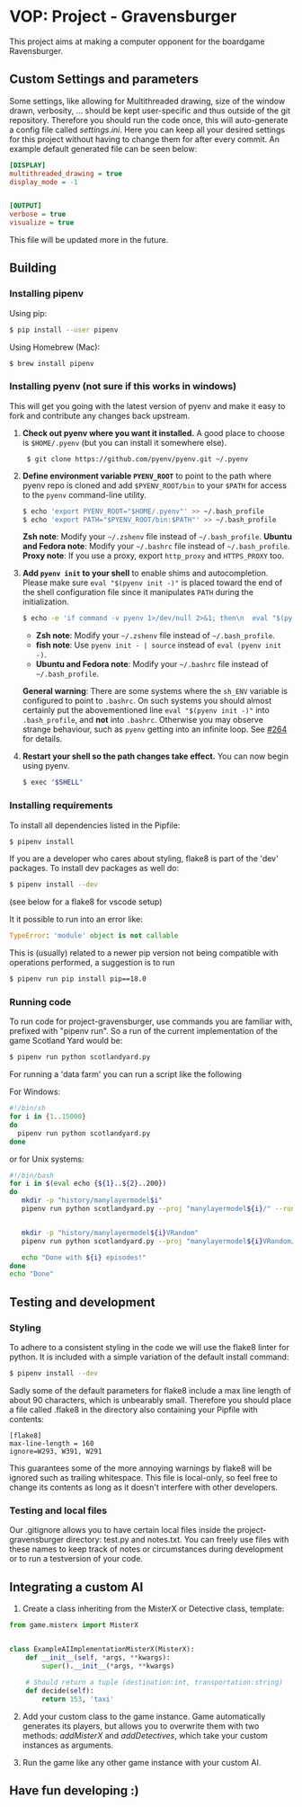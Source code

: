 # VOP: Project - Gravensburger
This project aims at making a computer opponent for the boardgame Ravensburger.

## Custom Settings and parameters

Some settings, like allowing for Multithreaded drawing, size of the window drawn, verbosity, ... should be kept user-specific and thus outside of
the git repository. Therefore you should run the code once, this will auto-generate a config file called *settings.ini*. Here you can keep all your desired settings for this project without having to change them for after every commit. An example default generated file can be seen below:

```ini
[DISPLAY]
multithreaded_drawing = true
display_mode = -1


[OUTPUT]
verbose = true
visualize = true
```

This file will be updated more in the future.

## Building
### Installing pipenv

Using pip:
```sh
$ pip install --user pipenv
```

Using Homebrew (Mac):
```sh
$ brew install pipenv
```

### Installing pyenv (not sure if this works in windows)

This will get you going with the latest version of pyenv and make it
easy to fork and contribute any changes back upstream.

1. **Check out pyenv where you want it installed.**
   A good place to choose is `$HOME/.pyenv` (but you can install it somewhere else).

        $ git clone https://github.com/pyenv/pyenv.git ~/.pyenv


2. **Define environment variable `PYENV_ROOT`** to point to the path where
   pyenv repo is cloned and add `$PYENV_ROOT/bin` to your `$PATH` for access
   to the `pyenv` command-line utility.

    ```sh
    $ echo 'export PYENV_ROOT="$HOME/.pyenv"' >> ~/.bash_profile
    $ echo 'export PATH="$PYENV_ROOT/bin:$PATH"' >> ~/.bash_profile
    ```
    **Zsh note**: Modify your `~/.zshenv` file instead of `~/.bash_profile`.
    **Ubuntu and Fedora note**: Modify your `~/.bashrc` file instead of `~/.bash_profile`.
    **Proxy note**: If you use a proxy, export `http_proxy` and `HTTPS_PROXY` too.

3. **Add `pyenv init` to your shell** to enable shims and autocompletion.
   Please make sure `eval "$(pyenv init -)"` is placed toward the end of the shell
   configuration file since it manipulates `PATH` during the initialization.
    ```sh
    $ echo -e 'if command -v pyenv 1>/dev/null 2>&1; then\n  eval "$(pyenv init -)"\nfi' >> ~/.bash_profile
    ```
    - **Zsh note**: Modify your `~/.zshenv` file instead of `~/.bash_profile`.
    - **fish note**: Use `pyenv init - | source` instead of `eval (pyenv init -)`.
    - **Ubuntu and Fedora note**: Modify your `~/.bashrc` file instead of `~/.bash_profile`.

    **General warning**: There are some systems where the `sh_ENV` variable is configured
    to point to `.bashrc`. On such systems you should almost certainly put the abovementioned line
    `eval "$(pyenv init -)"` into `.bash_profile`, and **not** into `.bashrc`. Otherwise you
    may observe strange behaviour, such as `pyenv` getting into an infinite loop.
    See [#264](https://github.com/pyenv/pyenv/issues/264) for details.

4. **Restart your shell so the path changes take effect.**
   You can now begin using pyenv.
    ```sh
    $ exec "$SHELL"
    ```


### Installing requirements

To install all dependencies listed in the Pipfile:
```sh
$ pipenv install
```

If you are a developer who cares about styling, flake8 is part of the 'dev' packages. To install dev packages as well do:
```sh
$ pipenv install --dev
```
(see below for a flake8 for vscode setup)

It it possible to run into an error like:

```python
TypeError: 'module' object is not callable
```

This is (usually) related to a newer pip version not being compatible with operations performed, a suggestion is to run

```sh
$ pipenv run pip install pip==18.0
```


### Running code

To run code for project-gravensburger, use commands you are familiar with, prefixed with "pipenv run". So a run of the current implementation of the game Scotland Yard would be:

```sh
$ pipenv run python scotlandyard.py
```

For running a 'data farm' you can run a script like the following

For Windows: 
```sh
#!/bin/sh
for i in {1..15000}
do
  pipenv run python scotlandyard.py
done
```

or for Unix systems:
```sh
#!/bin/bash
for i in $(eval echo {${1}..${2}..200})
do
   mkdir -p "history/manylayermodel$i"
   pipenv run python scotlandyard.py --proj "manylayermodel${i}/" --runs $3 --episodes $i


   mkdir -p "history/manylayermodel${i}VRandom"
   pipenv run python scotlandyard.py --proj "manylayermodel${i}VRandom/" --runs $3 --episodes $i --random y

   echo "Done with ${i} episodes!"
done
echo "Done"
```


## Testing and development

### Styling

To adhere to a consistent styling in the code we will use the flake8 linter for python. It is included with a simple variation of the default install command:

```sh
$ pipenv install --dev
```

Sadly some of the default parameters for flake8 include a max line length of about 90 characters, which is unbearably small. Therefore you should place a file called .flake8 in the directory also containing your Pipfile with contents:

```
[flake8]
max-line-length = 160
ignore=W293, W391, W291
```

This guarantees some of the more annoying warnings by flake8 will be ignored such as trailing whitespace. This file is local-only, so feel free to change its contents as long as it doesn't interfere with other developers.

### Testing and local files
Our .gitignore allows you to have certain local files inside the project-gravensburger directory: test.py and notes.txt. You can freely use files with these names to keep track of notes or circumstances during development or to run a testversion of your code.

## Integrating a custom AI

1. Create a class inheriting from the MisterX or Detective class, template:


```python
from game.misterx import MisterX


class ExampleAIImplementationMisterX(MisterX):
    def __init__(self, *args, **kwargs):
        super().__init__(*args, **kwargs)
    
    # Should return a tuple (destination:int, transportation:string)
    def decide(self):
        return 153, 'taxi'
```

2. Add your custom class to the game instance. Game automatically generates its players, but allows you to overwrite them with two methods: *addMisterX* and *addDetectives*, which take your custom instances as arguments.

3. Run the game like any other game instance with your custom AI.

## Have fun developing :)
